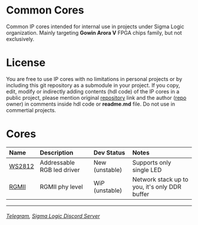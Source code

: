 # Common Cores
Common IP cores intended for internal use in projects under Sigma Logic organization. Mainly targeting **Gowin Arora V** FPGA chips family, but not exclusively.

# License
You are free to use IP cores with no limitations in personal projects or by including this git repository as a submodule in your project.
If you copy, edit, modify or indirectly adding contents (hdl code) of the IP cores in a public project,
please mention original [repository](https://github.com/sigma-logic/common-cores) link and the author ([repo](https://github.com/sigma-logic/common-cores) owner) in comments inside hdl code or **readme.md** file. Do not use in commertial projects.

# Cores
|Name                                                                        |Description               |Dev Status    |Notes
|:---------------------------------------------------------------------------|:-------------------------|:-------------|:--------------------------------------------|
|[WS2812](https://github.com/sigma-logic/common-cores/tree/main/cores/ws2812)|Addressable RGB led driver|New (unstable)|Supports only single LED
|[RGMII](https://github.com/sigma-logic/common-cores/tree/main/cores/rgmii)  |RGMII phy level           |WiP (unstable)|Network stack up to you, it's only DDR buffer

---
###### [Telegram](https://t.me/limpix31), [Sigma Logic Discord Server](https://discord.gg/HPJJsenZ76)

